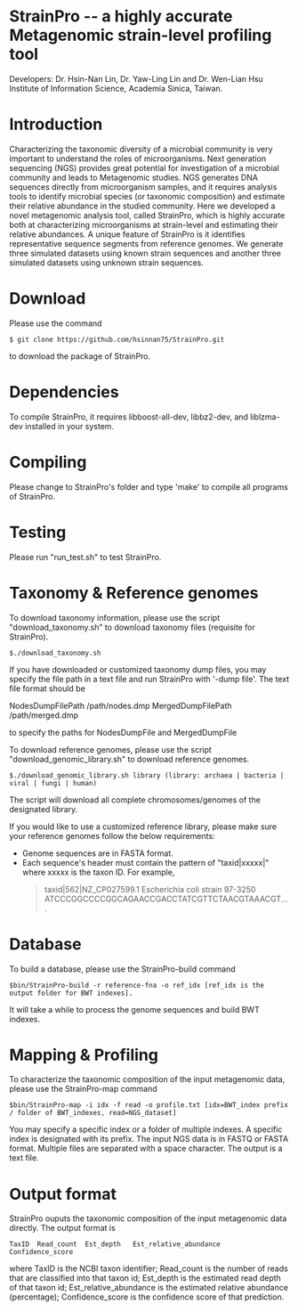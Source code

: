 StrainPro -- a highly accurate Metagenomic strain-level profiling tool
==============================
Developers: Dr. Hsin-Nan Lin, Dr. Yaw-Ling Lin and Dr. Wen-Lian Hsu Institute of Information Science, Academia Sinica, Taiwan.

# Introduction
Characterizing the taxonomic diversity of a microbial community is very important to understand the roles of microorganisms. Next generation sequencing (NGS) provides great potential for investigation of a microbial community and leads to Metagenomic studies. NGS generates DNA sequences directly from microorganism samples, and it requires analysis tools to identify microbial species (or taxonomic composition) and estimate their relative abundance in the studied community. Here we developed a novel metagenomic analysis tool, called StrainPro, which is highly accurate both at characterizing microorganisms at strain-level and estimating their relative abundances. A unique feature of StrainPro is it identifies representative sequence segments from reference genomes. We generate three simulated datasets using known strain sequences and another three simulated datasets using unknown strain sequences.

# Download
Please use the command
  ```
  $ git clone https://github.com/hsinnan75/StrainPro.git
  ```
to download the package of StrainPro.

# Dependencies
To compile StrainPro, it requires libboost-all-dev, libbz2-dev, and liblzma-dev installed in your system.

# Compiling
Please change to StrainPro's folder and type 'make' to compile all programs of StrainPro.

# Testing
Please run "run_test.sh" to test StrainPro.

# Taxonomy & Reference genomes
To download taxonomy information, please use the script "download_taxonomy.sh" to download taxonomy files (requisite for StrainPro).
  ```
  $./download_taxonomy.sh
  ```
If you have downloaded or customized taxonomy dump files, you may specify the file path in a text file and run StrainPro with '-dump file'.
The text file format should be

NodesDumpFilePath /path/nodes.dmp
MergedDumpFilePath /path/merged.dmp

to specify the paths for NodesDumpFile and MergedDumpFile

To download reference genomes, please use the script "download_genomic_library.sh" to download reference genomes.
  ```
  $./download_genomic_library.sh library (library: archaea | bacteria | viral | fungi | human)
  ```
The script will download all complete chromosomes/genomes of the designated library.

If you would like to use a customized reference library, please make sure your reference genomes follow the below requirements:
 - Genome sequences are in FASTA format.
 - Each sequence's header must contain the pattern of "taxid|xxxxx|" where xxxxx is the taxon ID. For example,
   >taxid|562|NZ_CP027599.1 Escherichia coli strain 97-3250 
   ATCCCGGCCCCGGCAGAACCGACCTATCGTTCTAACGTAAACGT....

# Database
To build a database, please use the StrainPro-build command
  ```
  $bin/StrainPro-build -r reference-fna -o ref_idx [ref_idx is the output folder for BWT indexes].
  ```
It will take a while to process the genome sequences and build BWT indexes.

# Mapping & Profiling
To characterize the taxonomic composition of the input metagenomic data, please use the StrainPro-map command
  ```
  $bin/StrainPro-map -i idx -f read -o profile.txt [idx=BWT_index prefix / folder of BWT_indexes, read=NGS_dataset]
  ```
You may specify a specific index or a folder of multiple indexes. A specific index is designated with its prefix. The input NGS data is in FASTQ or FASTA format. Multiple files are separated with a space character. The output is a text file.

# Output format
StrainPro ouputs the taxonomic composition of the input metagenomic data directly. The output format is
  ```
TaxID  Read_count  Est_depth   Est_relative_abundance   Confidence_score
  ```
where TaxID is the NCBI taxon identifier; Read_count is the number of reads that are classified into that taxon id; Est_depth is the estimated read depth of that taxon id; Est_relative_abundance is the estimated relative abundance (percentage); Confidence_score is the confidence score of that prediction.

